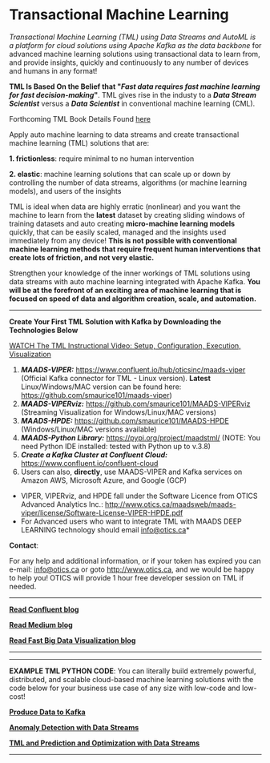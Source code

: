# Transactional Machine Learning
*Transactional Machine Learning (TML) using Data Streams and AutoML is a platform for cloud solutions using Apache Kafka as the data backbone* for advanced machine learning solutions using transactional data to learn from, and provide insights, quickly and continuously to any number of devices and humans in any format!

**TML Is Based On the Belief that "_Fast data requires fast machine learning for fast decision-making_"**. TML gives rise in the industy to a **_Data Stream Scientist_** versus a **_Data Scientist_** in conventional machine learning (CML). 

Forthcoming TML Book Details Found [here](https://github.com/smaurice101/transactionalmachinelearning_Book)

Apply auto machine learning to data streams and create transactional machine learning (TML) solutions that are:
 
 **1. frictionless**: require minimal to no human intervention 
 
 **2. elastic**: machine learning solutions that can scale up or down by controlling the number of data streams, algorithms (or machine learning models), and users of the insights

TML is ideal when data are highly erratic (nonlinear) and you want the machine to learn from the **latest** dataset by creating sliding windows of training datasets and auto creating **micro-machine learning models** quickly, that can be easily scaled, managed and the insights used immediately from any device!  **This is not possible with conventional machine learning methods that require frequent human interventions that create lots of friction, and not very elastic.**

Strengthen your knowledge of the inner workings of TML solutions using data streams with auto machine learning integrated with Apache Kafka.  **You will be at the forefront of an exciting area of machine learning that is focused on speed of data and algorithm creation, scale, and automation.**

---

**Create Your First TML Solution with Kafka by Downloading the Technologies Below**

[WATCH The TML Instructional Video: Setup, Configuration, Execution, Visualization](https://youtu.be/b1fuIeC7d-8)

1) **_MAADS-VIPER:_** https://www.confluent.io/hub/oticsinc/maads-viper (Official Kafka connector for TML - Linux version).  **Latest** Linux/Windows/MAC version can be found here: https://github.com/smaurice101/maads-viper)
2) **_MAADS-VIPERviz:_** https://github.com/smaurice101/MAADS-VIPERviz (Streaming Visualization for Windows/Linux/MAC versions)
3) **_MAADS-HPDE:_** https://github.com/smaurice101/MAADS-HPDE (Windows/Linux/MAC versions available)
4) **_MAADS-Python Library:_** https://pypi.org/project/maadstml/ (NOTE: You need Python IDE installed: tested with Python up to v.3.8)
5) **_Create a Kafka Cluster at Confluent Cloud:_** https://www.confluent.io/confluent-cloud
6) Users can also, **directly**, use MAADS-VIPER and Kafka services on Amazon AWS, Microsoft Azure, and Google (GCP)

* VIPER, VIPERviz, and HPDE fall under the Software Licence from OTICS Advanced Analytics Inc.: http://www.otics.ca/maadsweb/maads-viper/license/Software-License-VIPER-HPDE.pdf
* For Advanced users who want to integrate TML with MAADS DEEP LEARNING technology should email info@otics.ca*

**Contact**: 

For any help and additional information, or if your token has expired you can e-mail: info@otics.ca or goto http://www.otics.ca, and we would be happy to help you! OTICS will provide 1 hour free developer session on TML if needed.

***

[**Read Confluent blog**](https://www.confluent.io/blog/transactional-machine-learning-with-maads-viper-and-apache-kafka/)

[**Read Medium blog**](https://sebastian-maurice.medium.com/transactional-machine-learning-with-data-streams-for-real-time-predictions-and-optimization-using-eb12c4df597c)

[**Read Fast Big Data Visualization blog**](https://www.linkedin.com/pulse/fast-visualization-big-data-streams-using-sliding-maurice-ph-d-/?trackingId=OFDLTUUUSGqsgYTC0srzdw%3D%3D)

***

***
**EXAMPLE TML PYTHON CODE**: You can literally build extremely powerful, distributed, and scalable cloud-based machine learning solutions with the code below for your business use case of any size with low-code and low-cost!

[**Produce Data to Kafka**](https://github.com/smaurice101/produce_data_to_kafka)

[**Anomaly Detection with Data Streams**](https://github.com/smaurice101/tml_anomaly_detection)

[**TML and Prediction and Optimization with Data Streams**](https://github.com/smaurice101/TML_prediction_optimization)

***

